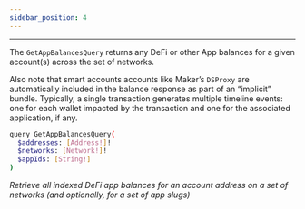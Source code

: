 ```yaml
---
sidebar_position: 4
---
```


---

The `GetAppBalancesQuery` returns any DeFi or other App balances for a given account(s) across the set of networks.

Also note that smart accounts accounts like Maker’s `DSProxy` are automatically included in the balance response as part of an “implicit” bundle.
Typically, a single transaction generates multiple timeline events: one for each wallet impacted by the transaction and one for the associated application, if any.


```sh
query GetAppBalancesQuery(
  $addresses: [Address!]!
  $networks: [Network!]!
  $appIds: [String!]
)
```
*Retrieve all indexed DeFi app balances for an account address on a set of networks (and optionally, for a set of app slugs)*